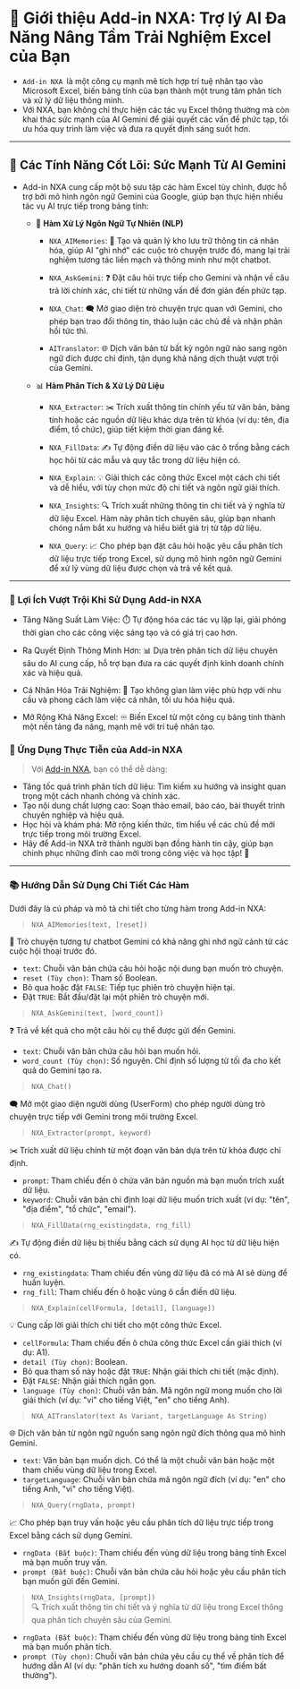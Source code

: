 # 📖 Giới thiệu Add-in NXA: Trợ lý AI Đa Năng Nâng Tầm Trải Nghiệm Excel của Bạn  

- `Add-in NXA `là một công cụ mạnh mẽ tích hợp trí tuệ nhân tạo vào Microsoft Excel, biến bảng tính của bạn thành một trung tâm phân tích và xử lý dữ liệu thông minh.  
- Với NXA, bạn không chỉ thực hiện các tác vụ Excel thông thường mà còn khai thác sức mạnh của AI Gemini để giải quyết các vấn đề phức tạp, tối ưu hóa quy trình làm việc và đưa ra quyết định sáng suốt hơn.  

---

## 🚀 Các Tính Năng Cốt Lõi: Sức Mạnh Từ AI Gemini  
- Add-in NXA cung cấp một bộ sưu tập các hàm Excel tùy chỉnh, được hỗ trợ bởi mô hình ngôn ngữ Gemini của Google, giúp bạn thực hiện nhiều tác vụ AI trực tiếp trong bảng tính:

  - 🧠 **Hàm Xử Lý Ngôn Ngữ Tự Nhiên (NLP)**  
    - `NXA_AIMemories`: 💬 Tạo và quản lý kho lưu trữ thông tin cá nhân hóa, giúp AI "ghi nhớ" các cuộc trò chuyện trước đó, mang lại trải nghiệm tương tác liền mạch và thông minh như một chatbot.  

    - `NXA_AskGemini`: ❓ Đặt câu hỏi trực tiếp cho Gemini và nhận về câu trả lời chính xác, chi tiết từ những vấn đề đơn giản đến phức tạp.  

    - `NXA_Chat`: 🗨️ Mở giao diện trò chuyện trực quan với Gemini, cho phép bạn trao đổi thông tin, thảo luận các chủ đề và nhận phản hồi tức thì.  

    - `AITranslator`: 🌐 Dịch văn bản từ bất kỳ ngôn ngữ nào sang ngôn ngữ đích được chỉ định, tận dụng khả năng dịch thuật vượt trội của Gemini.  

  - 📊 **Hàm Phân Tích & Xử Lý Dữ Liệu**  
    - `NXA_Extractor`: ✂️ Trích xuất thông tin chính yếu từ văn bản, bảng tính hoặc các nguồn dữ liệu khác dựa trên từ khóa (ví dụ: tên, địa điểm, tổ chức), giúp tiết kiệm thời gian đáng kể.  

    - `NXA_FillData`: ✍️ Tự động điền dữ liệu vào các ô trống bằng cách học hỏi từ các mẫu và quy tắc trong dữ liệu hiện có.  

    - `NXA_Explain`: 💡 Giải thích các công thức Excel một cách chi tiết và dễ hiểu, với tùy chọn mức độ chi tiết và ngôn ngữ giải thích.  

    - `NXA_Insights`: 🔍 Trích xuất những thông tin chi tiết và ý nghĩa từ dữ liệu Excel. Hàm này phân tích chuyên sâu, giúp bạn nhanh chóng nắm bắt xu hướng và hiểu biết giá trị từ tập dữ liệu.  

    - `NXA_Query`: 📈 Cho phép bạn đặt câu hỏi hoặc yêu cầu phân tích dữ liệu trực tiếp trong Excel, sử dụng mô hình ngôn ngữ Gemini để xử lý vùng dữ liệu được chọn và trả về kết quả.  

---

### 🌟 **Lợi Ích Vượt Trội Khi Sử Dụng Add-in NXA**
- Tăng Năng Suất Làm Việc: ⏱️ Tự động hóa các tác vụ lặp lại, giải phóng thời gian cho các công việc sáng tạo và có giá trị cao hơn.  

- Ra Quyết Định Thông Minh Hơn: 📊 Dựa trên phân tích dữ liệu chuyên sâu do AI cung cấp, hỗ trợ bạn đưa ra các quyết định kinh doanh chính xác và hiệu quả.  

- Cá Nhân Hóa Trải Nghiệm: 🎯 Tạo không gian làm việc phù hợp với nhu cầu và phong cách làm việc cá nhân, tối ưu hóa hiệu quả.  

- Mở Rộng Khả Năng Excel: ♾️ Biến Excel từ một công cụ bảng tính thành một nền tảng đa năng, mạnh mẽ với trí tuệ nhân tạo.  

### 🎯 Ứng Dụng Thực Tiễn của Add-in NXA  
> Với [Add-in NXA](https://github.com/XuanAn2018/Addin-NXA), bạn có thể dễ dàng:  

- Tăng tốc quá trình phân tích dữ liệu: Tìm kiếm xu hướng và insight quan trọng một cách nhanh chóng và chính xác.  
- Tạo nội dung chất lượng cao: Soạn thảo email, báo cáo, bài thuyết trình chuyên nghiệp và hiệu quả.  
- Học hỏi và khám phá: Mở rộng kiến thức, tìm hiểu về các chủ đề mới trực tiếp trong môi trường Excel.  
- Hãy để Add-in NXA trở thành người bạn đồng hành tin cậy, giúp bạn chinh phục những đỉnh cao mới trong công việc và học tập! 💪  

---

### 📚 **Hướng Dẫn Sử Dụng Chi Tiết Các Hàm**  
Dưới đây là cú pháp và mô tả chi tiết cho từng hàm trong Add-in NXA:  

> `NXA_AIMemories(text, [reset])`

💬 Trò chuyện tương tự chatbot Gemini có khả năng ghi nhớ ngữ cảnh từ các cuộc hội thoại trước đó.  
- `text`: Chuỗi văn bản chứa câu hỏi hoặc nội dung bạn muốn trò chuyện.  
- `reset (Tùy chọn)`: Tham số Boolean.  
- Bỏ qua hoặc đặt `FALSE`: Tiếp tục phiên trò chuyện hiện tại.  
- Đặt `TRUE`: Bắt đầu/đặt lại một phiên trò chuyện mới.


> `NXA_AskGemini(text, [word_count])`

❓ Trả về kết quả cho một câu hỏi cụ thể được gửi đến Gemini.  
- `text`: Chuỗi văn bản chứa câu hỏi bạn muốn hỏi.  
- `word_count (Tùy chọn)`: Số nguyên. Chỉ định số lượng từ tối đa cho kết quả do Gemini tạo ra.


> `NXA_Chat()`

🗨️ Mở một giao diện người dùng (UserForm) cho phép người dùng trò chuyện trực tiếp với Gemini trong môi trường Excel.  

> `NXA_Extractor(prompt, keyword)`

✂️ Trích xuất dữ liệu chính từ một đoạn văn bản dựa trên từ khóa được chỉ định.  
- `prompt`: Tham chiếu đến ô chứa văn bản nguồn mà bạn muốn trích xuất dữ liệu.  
- `keyword`: Chuỗi văn bản chỉ định loại dữ liệu muốn trích xuất (ví dụ: "tên", "địa điểm", "tổ chức", "email").


> `NXA_FillData(rng_existingdata, rng_fill)`

✍️ Tự động điền dữ liệu bị thiếu bằng cách sử dụng AI học từ dữ liệu hiện có.  
- `rng_existingdata`: Tham chiếu đến vùng dữ liệu đã có mà AI sẽ dùng để huấn luyện.  
- `rng_fill`: Tham chiếu đến ô hoặc vùng ô cần điền dữ liệu.


> `NXA_Explain(cellFormula, [detail], [language])`

💡 Cung cấp lời giải thích chi tiết cho một công thức Excel.  
- `cellFormula`: Tham chiếu đến ô chứa công thức Excel cần giải thích (ví dụ: A1).  
- `detail (Tùy chọn)`: Boolean.  
- Bỏ qua tham số này hoặc đặt `TRUE`: Nhận giải thích chi tiết (mặc định).  
- Đặt `FALSE`: Nhận giải thích ngắn gọn.  
- `language (Tùy chọn)`: Chuỗi văn bản. Mã ngôn ngữ mong muốn cho lời giải thích (ví dụ: "vi" cho tiếng Việt, "en" cho tiếng Anh).


> `NXA_AITranslator(text As Variant, targetLanguage As String)`

🌐 Dịch văn bản từ ngôn ngữ nguồn sang ngôn ngữ đích thông qua mô hình Gemini.  
- `text`: Văn bản bạn muốn dịch. Có thể là một chuỗi văn bản hoặc một tham chiếu vùng dữ liệu trong Excel.
- `targetLanguage`: Chuỗi văn bản chứa mã ngôn ngữ đích (ví dụ: "en" cho tiếng Anh, "vi" cho tiếng Việt).


> `NXA_Query(rngData, prompt)`

📈 Cho phép bạn truy vấn hoặc yêu cầu phân tích dữ liệu trực tiếp trong Excel bằng cách sử dụng Gemini.  
- `rngData (Bắt buộc)`: Tham chiếu đến vùng dữ liệu trong bảng tính Excel mà bạn muốn truy vấn.  
- `prompt (Bắt buộc)`: Chuỗi văn bản chứa câu hỏi hoặc yêu cầu phân tích bạn muốn gửi đến Gemini.


> `NXA_Insights(rngData, [prompt])`  
🔍 Trích xuất thông tin chi tiết và ý nghĩa từ dữ liệu trong Excel thông qua phân tích chuyên sâu của Gemini.  
- `rngData (Bắt buộc)`: Tham chiếu đến vùng dữ liệu trong bảng tính Excel mà bạn muốn phân tích.  
- `prompt (Tùy chọn)`: Chuỗi văn bản chứa yêu cầu cụ thể về phân tích để hướng dẫn AI (ví dụ: "phân tích xu hướng doanh số", "tìm điểm bất thường").  

